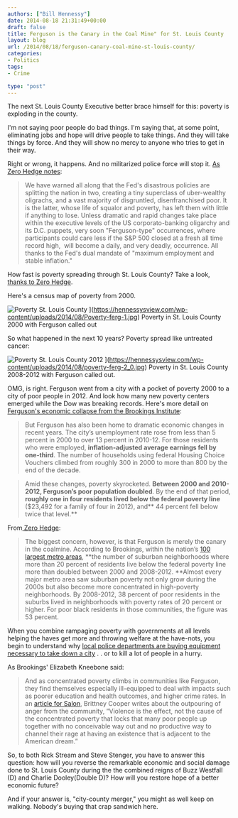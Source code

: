 ```yaml
---
authors: ["Bill Hennessy"]
date: 2014-08-18 21:31:49+00:00
draft: false
title: Ferguson is the Canary in the Coal Mine" for St. Louis County
layout: blog
url: /2014/08/18/ferguson-canary-coal-mine-st-louis-county/
categories:
- Politics
tags:
- Crime

type: "post"
---
```


The next St. Louis County Executive better brace himself for this: poverty is exploding in the county.

I'm not saying poor people do bad things. I'm saying that, at some point, eliminating jobs and hope will drive people to take things. And they will take things by force. And they will show no mercy to anyone who tries to get in their way.

Right or wrong, it happens. And no militarized police force will stop it. [As Zero Hedge notes](https://www.zerohedge.com/news/2014-08-17/charting-poverty-ferguson-then-and-now):



> We have warned all along that the Fed's disastrous policies are splitting the nation in two, creating a tiny superclass of uber-wealthy oligrachs, and a vast majority of disgruntled, disenfranchised poor. It is the latter, whose life of squalor and poverty, has left them with little if anything to lose. Unless dramatic and rapid changes take place within the executive levels of the US corporato-banking oligarchy and its D.C. puppets, very soon "Ferguson-type" occurrences, where participants could care less if the S&P 500 closed at a fresh all time record high,  will become a daily, and very deadly, occurrence. All thanks to the Fed's dual mandate of "maximum employment and stable inflation."



How fast is poverty spreading through St. Louis County? Take a look, [thanks to Zero Hedge](https://www.zerohedge.com/news/2014-08-17/charting-poverty-ferguson-then-and-now).

Here's a census map of poverty from 2000.

![Poverty St. Louis County](https://hennessysview.com/wp-content/uploads/2014/08/Poverty-ferg-1.jpg)
](https://hennessysview.com/wp-content/uploads/2014/08/Poverty-ferg-1.jpg) Poverty in St. Louis County 2000 with Ferguson called out

So what happened in the next 10 years? Poverty spread like untreated cancer:

![Poverty St. Louis County 2012](https://hennessysview.com/wp-content/uploads/2014/08/poverty-ferg-2_0.jpg)
](https://hennessysview.com/wp-content/uploads/2014/08/poverty-ferg-2_0.jpg) Poverty in St. Louis County 2008-2012 with Ferguson called out.

OMG, is right. Ferguson went from a city with a pocket of poverty 2000 to a city of poor people in 2012. And look how many new poverty centers emerged while the Dow was breaking records. Here's more detail on [Ferguson's economic collapse from the Brookings Institute](https://www.brookings.edu/blogs/the-avenue/posts/2014/08/15-ferguson-suburban-poverty#.U-5z7Ce2biq.twitter):



> 

> 
> But Ferguson has also been home to dramatic economic changes in recent years. The city’s unemployment rate rose from less than 5 percent in 2000 to over 13 percent in 2010-12. For those residents who were employed, **inflation-adjusted average earnings fell by one-third**. The number of households using federal Housing Choice Vouchers climbed from roughly 300 in 2000 to more than 800 by the end of the decade.
> 
> 

> 
> Amid these changes, poverty skyrocketed. **Between 2000 and 2010-2012, Ferguson’s poor population doubled**. By the end of that period, **roughly one in four residents lived below the federal poverty line** ($23,492 for a family of four in 2012), and** 44 percent fell below twice that level.**
> 
> 




From[ Zero Hedge](https://www.zerohedge.com/news/2014-08-17/charting-poverty-ferguson-then-and-now):



> The biggest concern, however, is that Ferguson is merely the canary in the coalmine. According to Brookings, within the nation’s [100 largest metro areas](https://www.brookings.edu/research/interactives/2014/concentrated-poverty#/M10420), **the number of suburban neighborhoods where more than 20 percent of residents live below the federal poverty line more than doubled between 2000 and 2008-2012. **Almost every major metro area saw suburban poverty not only grow during the 2000s but also become more concentrated in high-poverty neighborhoods. By 2008-2012, 38 percent of poor residents in the suburbs lived in neighborhoods with poverty rates of 20 percent or higher. For poor black residents in those communities, the figure was 53 percent.



When you combine rampaging poverty with governments at all levels helping the haves get more and throwing welfare at the have-nots, you begin to understand why [local police departments are buying equipment necessary to take down a city](https://hennessysview.com/2014/08/17/create-hate-discontent-america/) . . or to kill a lot of people in a hurry.

As Brookings' Elizabeth Kneebone said:



> And as concentrated poverty climbs in communities like Ferguson, they find themselves especially ill-equipped to deal with impacts such as poorer education and health outcomes, and higher crime rates. In an [article for Salon](https://www.salon.com/2014/08/12/in_defense_of_black_rage_michael_brown_police_and_the_american_dream/), Brittney Cooper writes about the outpouring of anger from the community, “Violence is the effect, not the cause of the concentrated poverty that locks that many poor people up together with no conceivable way out and no productive way to channel their rage at having an existence that is adjacent to the American dream.”



So, to both Rick Stream and Steve Stenger, you have to answer this question: how will you reverse the remarkable economic and social damage done to St. Louis County during the the combined reigns of Buzz Westfall (D) and Charlie Dooley(Double D)? How will you restore hope of a better economic future?

And if your answer is, "city-county merger," you might as well keep on walking. Nobody's buying that crap sandwich here.
